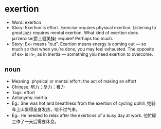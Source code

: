 # exertion

- Word: exertion
- Story: Exertion is effort. Exercise requires physical exertion. Listening to great jazz requires mental exertion. What kind of exertion does jazzercise(爵士健美操) require? Perhaps too much.
- Story: Ex– means "out". Exertion means energy is coming out — so much so that when you’re done, you may feel exhausted. The opposite of ex- is in-, as in inertia — something you need exertion to overcome.

## noun

- Meaning: physical or mental effort; the act of making an effort
- Chinese: 努力；尽力；费力
- Tags: effort
- Antonyms: inertia
- Eg.: She was hot and breathless from the exertion of cycling uphill. 她骑车上山累得全身发热，喘不过气来。
- Eg.: He needed to relax after the exertions of a busy day at work. 他忙碌工作了一天后需要休息。

